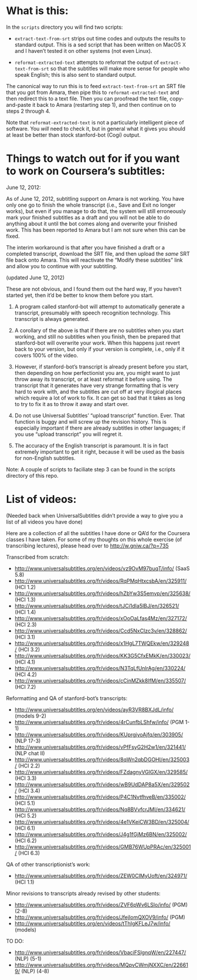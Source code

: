 What is this:
============

In the `scripts` directory you will find two scripts:

- `extract-text-from-srt` strips out time codes and outputs the
  results to standard output. This is a sed script that has been
  written on MacOS X and I haven’t tested it on other systems
  (not even Linux).

- `reformat-extracted-text` attempts to reformat the output of
  `extract-text-from-srt` so that the subtitles will make more
  sense for people who speak English; this is also sent to
  standard output.

The canonical way to run this is to feed `extract-text-from-srt`
an SRT file that you got from Amara, then pipe this to
`reformat-extracted-text` and then redirect this to a text file.
Then you can proofread the text file, copy-and-paste it back to
Amara (restarting step 1), and then continue on to steps 2 through 4.

Note that `reformat-extracted-text` is not a particularly
intelligent piece of software. You *will* need to check it,
but in general what it gives you should at least be better than
stock stanford-bot (Cogi) output.

Things to watch out for if you want to work on Coursera’s subtitles:
===================================================================

June 12, 2012:

As of June 12, 2012, subtitling support on Amara is not working.
You have only one go to finish the whole transcript (i.e., Save
and Exit no longer works), but even if you manage to do that,
the system will still erroneously mark your finished subtitles
as a draft and you will not be able to do anything about it
until the bot comes along and overwrite your finished work. This
has been reported to Amara but I am not sure when this can be
fixed.

The interim workaround is that after you have finished a draft
or a completed transcript, download the SRT file, and then
upload the *same* SRT file back onto Amara. This will reactivate
the “Modify these subtitles” link and allow you to continue
with your subtitling.

(updated June 12, 2012)

These are not obvious, and I found them out the hard way, If you
haven’t started yet, then it’d be better to know them before you
start.

1. A program called stanford-bot will attempt to automatically
   generate a transcript, presumably with speech recognition
   technology. This transcript is always generated.

2. A corollary of the above is that if there are no subtitles
   when you start working, and still no subtitles when you
   finish, then be prepared that stanford-bot will overwrite
   your work. When this happens just revert back to your version,
   but only if your version is complete, i.e., only if it covers
   100% of the video.

3. However, if stanford-bot’s transcript is already present before
   you start, then depending on how perfectionist you are, you
   might want to just throw away its transcript, or at least
   reformat it before using. The transcript that it generates have
   very strange formatting that is very hard to work with, and the
   subtitles are cut off at very illogical places which require
   a lot of work to fix. It can get so bad that it takes as long
   to try to fix it as to throw it away and start over.

4. Do not use Universal Subtitles’ “upload transcript” function.
   Ever. That function is buggy and will screw up the revision
   history.  This is especially important if there are already
   subtitles in other languages; if you use “upload transcript”
   you will regret it.

5. The accuracy of the English transcript is paramount. It is
   in fact extremely important to get it right, because it will
   be used as the basis for non-English subtitles.

Note: A couple of scripts to faciliate step 3 can be found in
the scripts directory of this repo.

List of videos:
==============

(Needed back when UniversalSubtitles didn’t provide a way to give
you a list of all videos you have done)

Here are a collection of all the subtitles I have done or QA’d
for the Coursera classes I have taken.  For some of my thoughts
on this whole exercise (of transcribing lectures), please head
over to http://w.gniw.ca/?p=735

Transcribed from scratch:

- http://www.universalsubtitles.org/en/videos/vz9OvM97buqT/info/ (SaaS 5.8)
- http://www.universalsubtitles.org/fr/videos/RqPMqHtxcsbA/en/325911/ (HCI 1.2)
- http://www.universalsubtitles.org/fr/videos/hZbYw3S5emvp/en/325638/ (HCI 1.3)
- http://www.universalsubtitles.org/fr/videos/tJCi1dIa5lBJ/en/326521/ (HCI 1.4)
- http://www.universalsubtitles.org/fr/videos/xOoOaLfas4Mz/en/327172/ (HCI 2.3)
- http://www.universalsubtitles.org/fr/videos/Ccd5NxCIzc3v/en/328862/ (HCI 3.1)
- http://www.universalsubtitles.org/fr/videos/x1HgL7TWQEkw/en/329248/ (HCI 3.2)
- http://www.universalsubtitles.org/fr/videos/KK3G5CfxEMkK/en/330023/ (HCI 4.1)
- http://www.universalsubtitles.org/fr/videos/N3TqLfUnlrAg/en/330224/ (HCI 4.2)
- http://www.universalsubtitles.org/fr/videos/cCinMZkk8IfM/en/335507/ (HCI 7.2)


Reformatting and QA of stanford-bot’s transcripts:

- http://www.universalsubtitles.org/en/videos/ayR3VR8BXJdL/info/ (models 9-2)
- http://www.universalsubtitles.org/fr/videos/4rCunfbLShfw/info/ (PGM 1-1)
- http://www.universalsubtitles.org/fr/videos/KUprgjyoAjfq/en/303905/ (NLP 17-3)
- http://www.universalsubtitles.org/fr/videos/vPfFsyG2H2w1/en/321441/ (NLP chat II)
- http://www.universalsubtitles.org/fr/videos/8qWn2qbDGOHI/en/325003/ (HCI 2.2)
- http://www.universalsubtitles.org/fr/videos/FZdagnyVGlGX/en/329585/ (HCI 3.3)
- http://www.universalsubtitles.org/fr/videos/wB9UdDAP8a5X/en/329502/ (HCI 3.4)
- http://www.universalsubtitles.org/fr/videos/P4C1NvtfhveB/en/335002/ (HCI 5.1)
- http://www.universalsubtitles.org/fr/videos/Nq8BVvfcrJMI/en/334621/ (HCI 5.2)
- http://www.universalsubtitles.org/fr/videos/4e1VKeiCW3BD/en/325004/ (HCI 6.1)
- http://www.universalsubtitles.org/fr/videos/J4g1fGjMz6BN/en/325002/ (HCI 6.2)
- http://www.universalsubtitles.org/fr/videos/GMB76WUpPRAc/en/325001/ (HCI 6.3)

QA of other transcriptionist’s work:

- http://www.universalsubtitles.org/fr/videos/ZEW0CIMyUoft/en/324971/ (HCI 1.1)

Minor revisions to transcripts already revised by other students:

- http://www.universalsubtitles.org/fr/videos/ZVF6pWv6LSlo/info/ (PGM) (2-8)
- http://www.universalsubtitles.org/fr/videos/JfejIomQXOV9/info/ (PGM)
- http://www.universalsubtitles.org/en/videos/tThIgKFLeJ7w/info/ (models)

TO DO:

- http://www.universalsubtitles.org/fr/videos/VbaciFSlgnqW/en/227447/ (NLP) (5-1)
- http://www.universalsubtitles.org/fr/videos/MQpvCWmjNXXC/en/226619/ (NLP) (4-8)


